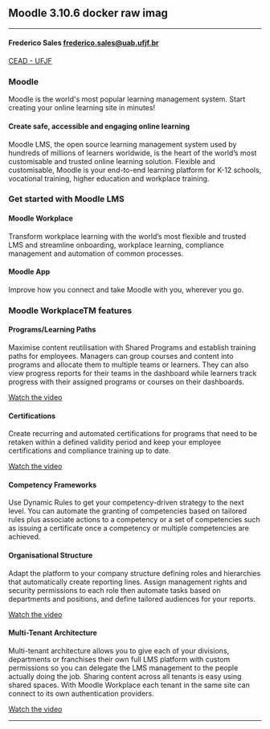 ## Moodle 3.10.6 docker raw imag
---

#### Frederico Sales <frederico.sales@uab.ufjf.br>

[CEAD - UFJF](http://ead.cead.ufjf.br)

### Moodle

Moodle is the world's most popular learning management system. Start creating
your online learning site in minutes!

#### Create safe, accessible and engaging online learning

Moodle LMS, the open source learning management system used by hundreds of
millions of learners worldwide, is the heart of the world’s most customisable
and trusted online learning solution. Flexible and customisable, Moodle is your
end-to-end learning platform for K-12 schools, vocational training, higher
education and workplace training.

### Get started with Moodle LMS

#### Moodle Workplace

Transform workplace learning with the world’s most flexible and trusted LMS and
streamline onboarding, workplace learning, compliance management and automation
of common processes.

#### Moodle App

Improve how you connect and take Moodle with you, wherever you go.

### Moodle WorkplaceTM features

#### Programs/Learning Paths

Maximise content reutilisation with Shared Programs and establish training paths
for employees. Managers can group courses and content into programs and allocate
them to multiple teams or learners. They can also view progress reports for
their teams in the dashboard while learners track progress with their assigned
programs or courses on their dashboards.

[Watch the video](https://www.youtube.com/watch?v=s_CMgdbnxP8)

#### Certifications

Create recurring and automated certifications for programs that need to be
retaken within a defined validity period and keep your employee certifications
and compliance training up to date.

[Watch the video](https://www.youtube.com/watch?v=WQeL9mQJMj0)

#### Competency Frameworks

Use Dynamic Rules to get your competency-driven strategy to the next level. You
can automate the granting of competencies based on tailored rules plus associate
actions to a competency or a set of competencies such as issuing a certificate
once a competency or multiple competencies are achieved.

#### Organisational Structure

Adapt the platform to your company structure defining roles and hierarchies that
automatically create reporting lines. Assign management rights and security
permissions to each role then automate tasks based on departments and positions,
and define tailored audiences for your reports.

[Watch the video](https://www.youtube.com/watch?v=c-vx7SL2Q20)

#### Multi-Tenant Architecture

Multi-tenant architecture allows you to give each of your divisions, departments
or franchises their own full LMS platform with custom permissions so you can
delegate the LMS management to the people actually doing the job. Sharing
content across all tenants is easy using shared spaces. With Moodle Workplace
each tenant in the same site can connect to its own authentication providers.

[Watch the video](https://www.youtube.com/watch?v=JbJwSzHSJKk)

---
